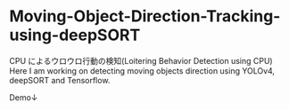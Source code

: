 # Moving-Object-Direction-Tracking-using-deepSORT
CPU によるウロウロ行動の検知(Loitering Behavior Detection using CPU)
Here I am working on detecting moving objects direction using YOLOv4, deepSORT and Tensorflow.

Demo↓
